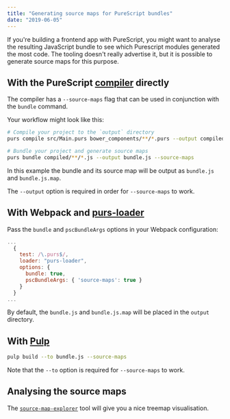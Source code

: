 ```yaml
---
title: "Generating source maps for PureScript bundles"
date: "2019-06-05"
---
```


If you're building a frontend app with PureScript, you might want to analyse the resulting JavaScript bundle to see which Purescript modules generated the most code. The tooling doesn't really advertise it, but it is possible to generate source maps for this purpose.

## With the PureScript [compiler](https://github.com/purescript/purescript) directly

The compiler has a `--source-maps` flag that can be used in conjunction with the `bundle` command.

Your workflow might look like this:

```bash
# Compile your project to the `output` directory
purs compile src/Main.purs bower_components/**/*.purs --output compiled

# Bundle your project and generate source maps
purs bundle compiled/**/*.js --output bundle.js --source-maps
```

In this example the bundle and its source map will be output as `bundle.js` and `bundle.js.map`.

The `--output` option is required in order for `--source-maps` to work.


## With Webpack and [purs-loader](https://github.com/ethul/purs-loader)

Pass the `bundle` and `pscBundleArgs` options in your Webpack configuration:

```js
...
  {
    test: /\.purs$/,
    loader: "purs-loader",
    options: {
      bundle: true,
      pscBundleArgs: { 'source-maps': true }
    }
  }
...
```

By default, the `bundle.js` and `bundle.js.map` will be placed in the `output` directory.


## With [Pulp](https://github.com/purescript-contrib/pulp)

```bash
pulp build --to bundle.js --source-maps
```

Note that the `--to` option is required for `--source-maps` to work.


## Analysing the source maps

The [`source-map-explorer`](https://github.com/danvk/source-map-explorer) tool will give you a nice treemap visualisation.